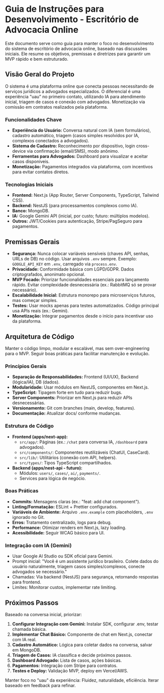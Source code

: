 # Guia de Instruções para Desenvolvimento - Escritório de Advocacia Online

Este documento serve como guia para manter o foco no desenvolvimento do sistema de escritório de advocacia online, baseado nas discussões iniciais. Ele resume os objetivos, premissas e diretrizes para garantir um MVP rápido e bem estruturado.

## Visão Geral do Projeto

O sistema é uma plataforma online que conecta pessoas necessitando de serviços jurídicos a advogados especializados. O diferencial é uma experiência "uau" no primeiro contato, utilizando IA para atendimento inicial, triagem de casos e conexão com advogados. Monetização via comissão em contratos realizados pela plataforma.

### Funcionalidades Chave

- **Experiência do Usuário:** Conversa natural com IA (sem formulários), cadastro automático, triagem (casos simples resolvidos por IA, complexos conectados a advogados).
- **Sistema de Cadastro:** Reconhecimento por dispositivo, login cross-device via confirmação (email/SMS), modo anônimo.
- **Ferramentas para Advogados:** Dashboard para visualizar e aceitar casos disponíveis.
- **Monetização:** Pagamentos integrados via plataforma, com incentivos para evitar contatos diretos.

### Tecnologias Iniciais

- **Frontend:** Next.js (App Router, Server Components, TypeScript, Tailwind CSS).
- **Backend:** NestJS (para processamentos complexos como IA).
- **Banco:** MongoDB.
- **IA:** Google Gemini API (inicial, por custo; futuro: múltiplos modelos).
- **Outros:** JWT/Cookies para autenticação, Stripe/PagSeguro para pagamentos.

## Premissas Gerais

- **Segurança:** Nunca colocar variáveis sensíveis (chaves API, senhas, URLs de DB) no código. Usar arquivos `.env` sempre. Exemplo: `GOOGLE_API_KEY` em `.env`, carregado via `process.env`.
- **Privacidade:** Conformidade básica com LGPD/GDPR. Dados criptografados, anonimato opcional.
- **MVP Focado:** Priorizar funcionalidades essenciais para lançamento rápido. Evitar complexidade desnecessária (ex.: RabbitMQ só se provar necessário).
- **Escalabilidade Inicial:** Estrutura monorepo para microserviços futuros, mas começar simples.
- **Testes:** Usar mocks apenas para testes automatizados. Código principal usa APIs reais (ex.: Gemini).
- **Monetização:** Integrar pagamentos desde o início para incentivar uso da plataforma.

## Arquitetura de Código

Manter o código limpo, modular e escalável, mas sem over-engineering para o MVP. Seguir boas práticas para facilitar manutenção e evolução.

### Princípios Gerais

- **Separação de Responsabilidades:** Frontend (UI/UX), Backend (lógica/IA), DB (dados).
- **Modularidade:** Usar módulos em NestJS, componentes em Next.js.
- **TypeScript:** Tipagem forte em tudo para reduzir bugs.
- **Server Components:** Priorizar em Next.js para reduzir APIs desnecessárias.
- **Versionamento:** Git com branches (main, develop, features).
- **Documentação:** Atualizar docs/ conforme mudanças.

### Estrutura de Código

- **Frontend (apps/next-app):**
  - `src/app/`: Páginas (ex.: `/chat` para conversa IA, `/dashboard` para advogados).
  - `src/components/`: Componentes reutilizáveis (ChatUI, CaseCard).
  - `src/lib/`: Utilitários (conexão com API, helpers).
  - `src/types/`: Tipos TypeScript compartilhados.
- **Backend (apps/nest-api - futuro):**
  - Módulos: `users/`, `cases/`, `ai/`, `payments/`.
  - Services para lógica de negócio.

### Boas Práticas

- **Commits:** Mensagens claras (ex.: "feat: add chat component").
- **Linting/Formatação:** ESLint + Prettier configurados.
- **Variáveis de Ambiente:** Arquivo `.env.example` com placeholders, `.env` ignorado no Git.
- **Erros:** Tratamento centralizado, logs para debug.
- **Performance:** Otimizar renders em Next.js, lazy loading.
- **Acessibilidade:** Seguir WCAG básico para UI.

### Integração com IA (Gemini)

- Usar Google AI Studio ou SDK oficial para Gemini.
- Prompt inicial: "Você é um assistente jurídico brasileiro. Colete dados do usuário naturalmente, triagem casos simples/complexos, conecte advogados se necessário."
- Chamadas: Via backend (NestJS) para segurança, retornando respostas para frontend.
- Limites: Monitorar custos, implementar rate limiting.

## Próximos Passos

Baseado na conversa inicial, priorizar:

1. **Configurar Integração com Gemini:** Instalar SDK, configurar .env, testar chamada básica.
2. **Implementar Chat Básico:** Componente de chat em Next.js, conectar com IA real.
3. **Cadastro Automático:** Lógica para coletar dados na conversa, salvar em MongoDB.
4. **Triagem de Casos:** IA classifica e decide próximos passos.
5. **Dashboard Advogado:** Lista de casos, ações básicas.
6. **Pagamentos:** Integração com Stripe para contratos.
7. **Testes e Deploy:** Validação MVP, deploy em Vercel/AWS.

Manter foco no "uau" da experiência: Fluidez, naturalidade, eficiência. Iterar baseado em feedback para refinar.
